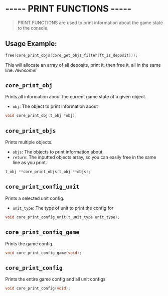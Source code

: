 # ----- PRINT FUNCTIONS -----

> PRINT FUNCTIONS are used to print information about the game state to the console.

## Usage Example:

```C
free(core_print_objs(core_get_objs_filter(ft_is_deposit)));
```

This will allocate an array of all deposits, print it, then free it, all in the same line. *Awesome!*

## `core_print_obj`

Prints all information about the current game state of a given object.

- `obj`: The object to print information about

```c
void core_print_obj(t_obj *obj);
```

## `core_print_objs`

Prints multiple objects.

- `objs`: The objects to print information about.
- `return`: The inputted objects array, so you can easily free in the same line as you print.

```c
t_obj **core_print_objs(t_obj **objs);
```

## `core_print_config_unit`

Prints a selected unit config.

- `unit_type`: The type of unit to print the config for

```c
void core_print_config_unit(t_unit_type unit_type);
```

## `core_print_config_game`

Prints the game config.

```c
void core_print_config_game(void);
```

## `core_print_config`

Prints the entire game config and all unit configs

```c
void core_print_config(void);
```
